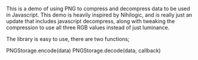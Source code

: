 This is a demo of using PNG to compress and decompress data to be used in Javascript. This demo is heavily inspired by Nihilogic, and is really just an update that includes javascript decompress, along with tweaking the compression to use all three RGB values instead of just luminance.

The library is easy to use, there are two functions;

PNGStorage.encode(data)
PNGStorage.decode(data, callback)